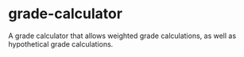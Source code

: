 # grade-calculator
A grade calculator that allows weighted grade calculations, as well as hypothetical grade calculations.
